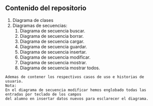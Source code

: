 ## Contenido del repositorio
1. Diagrama de clases
2. Diagramas de secuencias:
    1. Diagrama de secuencia buscar.
    2. Diagrama de secuencia borrar.
    3. Diagrama de secuencia cargar.
    4. Diagrama de secuencia guardar.
    5. Diagrama de secuencia insertar.
    6. Diagrama de secuencia modificar.
    7. Diagrama de secuencia mostrar.
    8. Diagrama de secuencia mostrar todos.

~~~
Ademas de contener los respectivos casos de uso e historias de usuario.
Nota:
En el diagrama de secuencia modificar hemos englobado todas las entradas por teclado de los campos 
del alumno en insertar datos nuevos para esclarecer el diagrama.
~~~
